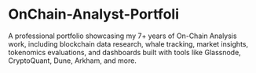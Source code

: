# OnChain-Analyst-Portfoli
A professional portfolio showcasing my 7+ years of On-Chain Analysis work, including blockchain data research, whale tracking, market insights, tokenomics evaluations, and dashboards built with tools like Glassnode, CryptoQuant, Dune, Arkham, and more.
